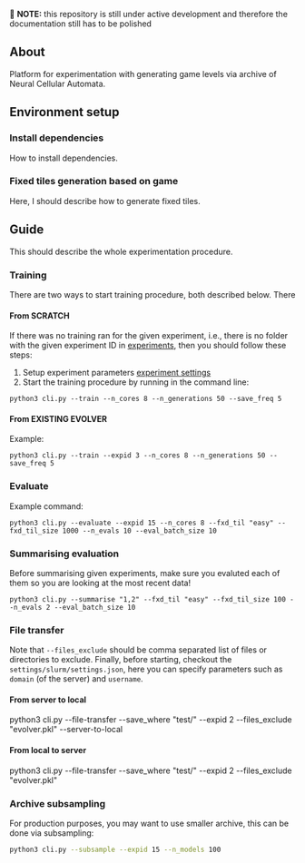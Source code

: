 :construction: **NOTE:** this repository is still under active development and therefore the documentation still has to be polished 

## About
Platform for experimentation with generating game levels via archive of Neural Cellular Automata.

## Environment setup
### Install dependencies
How to install dependencies.

### Fixed tiles generation based on game
Here, I should describe how to generate fixed tiles.

## Guide
This should describe the whole experimentation procedure.

### Training
There are two ways to start training procedure, both described below. There 

#### From SCRATCH
If there was no training ran for the given experiment, i.e., there is no folder with the given experiment ID in [experiments](experiments), then you should follow these steps:
1. Setup experiment parameters [experiment settings](settings/experiment/settings.json)
2. Start the training procedure by running in the command line:

```
python3 cli.py --train --n_cores 8 --n_generations 50 --save_freq 5
```

#### From EXISTING EVOLVER
Example:
```
python3 cli.py --train --expid 3 --n_cores 8 --n_generations 50 --save_freq 5
```

### Evaluate
Example command:

```
python3 cli.py --evaluate --expid 15 --n_cores 8 --fxd_til "easy" --fxd_til_size 1000 --n_evals 10 --eval_batch_size 10
```

### Summarising evaluation
Before summarising given experiments, make sure you evaluted each of them so you are looking at the most recent data!

```
python3 cli.py --summarise "1,2" --fxd_til "easy" --fxd_til_size 100 --n_evals 2 --eval_batch_size 10
```

### File transfer
Note that `--files_exclude` should be comma separated list of files or directories to exclude. Finally, before starting, checkout
the `settings/slurm/settings.json`, here you can specify parameters such as `domain` (of the server) and `username`.

#### From server to local
python3 cli.py --file-transfer --save_where "test/" --expid 2 --files_exclude "evolver.pkl" --server-to-local

#### From local to server
python3 cli.py --file-transfer --save_where "test/" --expid 2 --files_exclude "evolver.pkl"

### Archive subsampling
For production purposes, you may want to use smaller archive, this can be done via subsampling:

```bash
python3 cli.py --subsample --expid 15 --n_models 100
```